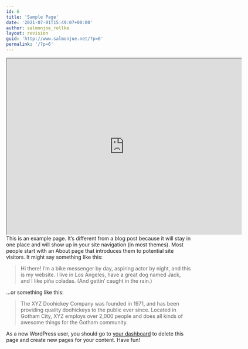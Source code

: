 ```yaml
---
id: 6
title: 'Sample Page'
date: '2021-07-01T15:49:07+00:00'
author: salmonjoe_rollke
layout: revision
guid: 'http://www.salmonjoe.net/?p=6'
permalink: '/?p=6'
---
```


<div class="boldgrid-section"><div class="container"><div class="row"><div class="col-md-12 col-xs-12 col-sm-12"> <iframe height="480" loading="lazy" src="https://www.google.com/maps/d/u/0/embed?mid=1pQLvUMopapc6gTEetqhp4dSIsmd_oVrb" width="640"></iframe>This is an example page. It’s different from a blog post because it will stay in one place and will show up in your site navigation (in most themes). Most people start with an About page that introduces them to potential site visitors. It might say something like this:

> Hi there! I’m a bike messenger by day, aspiring actor by night, and this is my website. I live in Los Angeles, have a great dog named Jack, and I like piña coladas. (And gettin’ caught in the rain.)

…or something like this:

> The XYZ Doohickey Company was founded in 1971, and has been providing quality doohickeys to the public ever since. Located in Gotham City, XYZ employs over 2,000 people and does all kinds of awesome things for the Gotham community.

As a new WordPress user, you should go to [your dashboard](http://www.salmonjoe.net/wp-admin/) to delete this page and create new pages for your content. Have fun!

 </div> </div> </div> </div>
